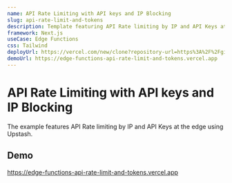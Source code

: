 ```yaml
---
name: API Rate Limiting with API keys and IP Blocking
slug: api-rate-limit-and-tokens
description: Template featuring API Rate limiting by IP and API Keys at the edge using Upstash.
framework: Next.js
useCase: Edge Functions
css: Tailwind
deployUrl: https://vercel.com/new/clone?repository-url=https%3A%2F%2Fgithub.com%2Fvercel%2Fexamples%2Ftree%2Fmain%2Fedge-functions%2Fapi-rate-limit-and-tokens&env=UPSTASH_REST_API_DOMAIN,UPSTASH_REST_API_TOKEN,API_KEYS_JWT_SECRET_KEY
demoUrl: https://edge-functions-api-rate-limit-and-tokens.vercel.app
---
```


# API Rate Limiting with API keys and IP Blocking

The example features API Rate limiting by IP and API Keys at the edge using Upstash.

## Demo

https://edge-functions-api-rate-limit-and-tokens.vercel.app
